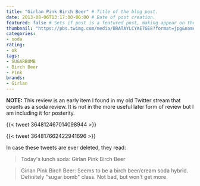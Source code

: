 ```yaml
---
title: "Girlan Pink Birch Beer" # Title of the blog post.
date: 2013-08-06T13:17:00-06:00 # Date of post creation.
featured: false # Sets if post is a featured post, making appear on the home page side bar.
thumbnail: "https://pbs.twimg.com/media/BRATAYLCYAE7GE8?format=jpg&name=medium" # Sets thumbnail image appearing inside card on homepage.
categories:
- soda
rating:
- ok
tags:
- SUGARBOMB
- Birch Beer
- Pink
brands:
- Girlan
---
```

**NOTE:** This review is an early item I found in my old Twitter stream that counts as a soda review. It is not in the more useful later form of review but I am including it for posterity.

{{< tweet 364812467014098944 >}}

{{< tweet 364817662422941696 >}}

In case these tweets are ever deleted, they read:
> Today's lunch soda: Girlan Pink Birch Beer

> Girlan Pink Birch Beer: Seems to be a birch beer/cream soda hybrid. Definitely "sugar bomb" class. Not bad, but won't get more.
